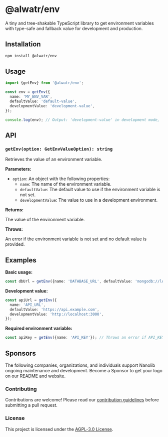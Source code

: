 # @alwatr/env

A tiny and tree-shakable TypeScript library to get environment variables with type-safe and fallback value for development and production.

## Installation

```bash
npm install @alwatr/env
```

## Usage

```typescript
import {getEnv} from '@alwatr/env';

const env = getEnv({
  name: 'MY_ENV_VAR',
  defaultValue: 'default-value',
  developmentValue: 'development-value',
});

console.log(env); // Output: 'development-value' in development mode, 'default-value' if MY_ENV_VAR is not set in production mode.
```

## API

### `getEnv(option: GetEnvValueOption): string`

Retrieves the value of an environment variable.

**Parameters:**

- `option`: An object with the following properties:
  - `name`: The name of the environment variable.
  - `defaultValue`: The default value to use if the environment variable is not set.
  - `developmentValue`: The value to use in a development environment.

**Returns:**

The value of the environment variable.

**Throws:**

An error if the environment variable is not set and no default value is provided.

## Examples

**Basic usage:**

```typescript
const dbUrl = getEnv({name: 'DATABASE_URL', defaultValue: 'mongodb://localhost:27017'});
```

**Development value:**

```typescript
const apiUrl = getEnv({
  name: 'API_URL',
  defaultValue: 'https://api.example.com',
  developmentValue: 'http://localhost:3000',
});
```

**Required environment variable:**

```typescript
const apiKey = getEnv({name: 'API_KEY'}); // Throws an error if API_KEY is not set
```

## Sponsors

The following companies, organizations, and individuals support Nanolib ongoing maintenance and development. Become a Sponsor to get your logo on our README and website.

### Contributing

Contributions are welcome! Please read our [contribution guidelines](https://github.com/Alwatr/.github/blob/next/CONTRIBUTING.md) before submitting a pull request.

### License

This project is licensed under the [AGPL-3.0 License](LICENSE).
